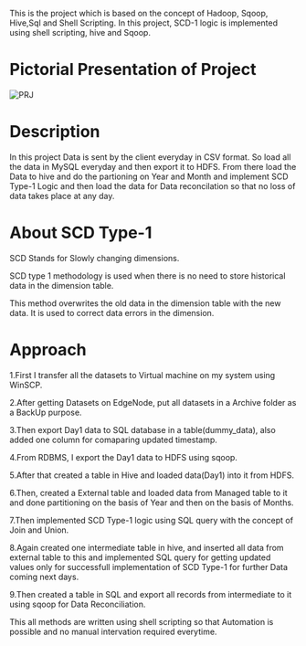 This is the project which is based on the concept of Hadoop, Sqoop, Hive,Sql and Shell Scripting. In this project, SCD-1 logic is implemented using shell scripting, hive and Sqoop.

# Pictorial Presentation of Project
![PRJ](https://user-images.githubusercontent.com/107995926/175781084-30b27f94-104b-4ca9-945c-ee7ddce15bbb.jpeg)



# Description

In this project Data is sent by the client everyday in CSV format. So load all the data in MySQL everyday and then export it to HDFS. From there load the Data to hive
and do the partioning on Year and Month and implement SCD Type-1 Logic and then load the data for Data reconcilation so that no loss of data takes place at any day.




# About SCD Type-1

SCD Stands for Slowly changing dimensions.

SCD type 1 methodology is used when there is no need to store historical data in the dimension table.

This method overwrites the old data in the dimension table with the new data. It is used to correct data errors in the dimension.



# Approach

1.First I transfer all the datasets to Virtual machine on my system using WinSCP.

2.After getting Datasets on EdgeNode, put all datasets in a Archive folder as a BackUp purpose.

3.Then export Day1 data to SQL database in a table(dummy_data), also added one column for comaparing updated timestamp.

4.From RDBMS, I export the Day1 data to HDFS using sqoop.

5.After that created a table in Hive and loaded data(Day1) into it from HDFS.

6.Then, created a External table and loaded data from Managed table to it and
done partitioning on the basis of Year and then on the basis of Months.

7.Then implemented SCD Type-1 logic using SQL query with the concept of Join and Union.

8.Again created one intermediate table in hive, and inserted all data from external table to this and implemented SQL query for getting updated values only for successfull implementation of SCD Type-1 for further Data coming next days.

9.Then created a table in SQL and export all records from intermediate to it using sqoop for Data Reconciliation.




This all methods are written using shell scripting so that Automation is possible and no manual intervation required everytime.


